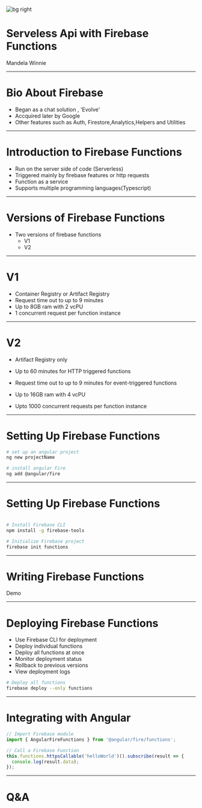 ![bg right](https://images.unsplash.com/photo-1610692507254-3bc16d2527ea?q=80&w=1931&auto=format&fit=crop&ixlib=rb-4.0.3&ixid=M3wxMjA3fDB8MHxwaG90by1wYWdlfHx8fGVufDB8fHx8fA%3D%3D)

# Serveless Api with Firebase Functions

Mandela Winnie

---

# Bio About Firebase

- Began as a chat solution , 'Evolve'
- Accquired later by  Google
- Other features such as Auth, Firestore,Analytics,Helpers and Utilities


---

# Introduction to Firebase Functions

- Run on the server side of code  (Serverless)
- Triggered mainly by  firebase features or http requests
- Function  as a service 
- Supports multiple programming languages(Typescript)

---

# Versions of Firebase Functions

- Two versions of   firebase functions
  - V1
  - V2 

---

# V1

- Container Registry  or Artifact Registry 
- Request time out to up  to 9 minutes 
- Up to 8GB  ram  with 2 vcPU
- 1 concurrent request per function instance


---

# V2
- Artifact Registry  only

- Up to 60 minutes  for HTTP triggered functions
-  Request time out to up  to 9 minutes for  event-triggered functions 
- Up to 16GB  ram  with 4 vcPU

- Upto  1000 concurrent requests per function instance



---

# Setting Up Firebase Functions

```bash
# set up an angular project 
ng new projectName

# install angular Fire 
ng add @angular/fire

```
---

# Setting Up Firebase Functions

```bash

# Install Firebase CLI
npm install -g firebase-tools

# Initialize Firebase project
firebase init functions
```
---

# Writing Firebase Functions

Demo

---

# Deploying Firebase Functions

- Use Firebase CLI for deployment
- Deploy individual functions
- Deploy all functions at once
- Monitor deployment status
- Rollback to previous versions
- View deployment logs

```bash
# Deploy all functions
firebase deploy --only functions
```

---

# Integrating with Angular

```typescript
// Import Firebase module
import { AngularFireFunctions } from '@angular/fire/functions';

// Call a Firebase Function
this.functions.httpsCallable('helloWorld')().subscribe(result => {
  console.log(result.data);
});
```

<!-- Integrating Firebase Functions with Angular involves importing the Firebase module and initializing it in your Angular application. The AngularFire library simplifies calling Firebase Functions and handling responses. You can update the UI based on the responses received from the functions. -->


---

# Q&A


